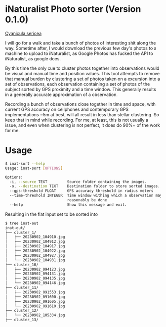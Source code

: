 # iNaturalist Photo sorter (Version 0.1.0)


[Cyanicula sericea](https://inaturalist-open-data.s3.amazonaws.com/photos/316378631/original.jpg)

I will go for a walk and take a bunch of photos of interesting shit along the
way. Sometime after, I would download the previous few day's photos to a machine
to upload to iNaturalist, as Google Photos has fucked the API to iNaturalist, as
google does.

By this time the only cue to cluster photos together into observations would be
visual and manual time and position values. This tool attempts to remove that
manual burden by clustering a set of photos taken on a excursion into a set of
observations, each observation containing a set of photos of the subject sorted
by GPS proximity and a time window. This generally results in a generally
accurate approximation of a observation.

Recording a bunch of observations close together in time and space, with current
GPS accuracy on cellphones and contemporary GPS implementations ~5m at best,
will all result in less than stellar clustering. So keep that in mind while
recording. For me, at least, this is not usually a issue, and even when
clustering is not perfect, it does do 90%+ of the work for me.

# Usage

```sh
$ inat-sort --help
Usage: inat-sort [OPTIONS]

Options:
  -i, --source TEXT         Source folder containing the images.
  -o, --destination TEXT    Destination folder to store sorted images.
  --gps-threshold FLOAT     GPS accuracy threshold in radius meters
  --time-threshold INTEGER  Time window withing which a observation may
                            reasonably be done
  --help                    Show this message and exit.
```

Resulting in the flat input set to be sorted into

```sh
$ tree inat-out
inat-out/
├── cluster_1/
│   ├── 20230902_104910.jpg
│   ├── 20230902_104912.jpg
│   ├── 20230902_104917.jpg
│   ├── 20230902_104922.jpg
│   ├── 20230902_104927.jpg
│   └── 20230902_104931.jpg
├── cluster_10/
│   ├── 20230902_094123.jpg
│   ├── 20230902_094131.jpg
│   ├── 20230902_094135.jpg
│   └── 20230902_094146.jpg
├── cluster_11/
│   ├── 20230902_091553.jpg
│   ├── 20230902_091600.jpg
│   ├── 20230902_091605.jpg
│   └── 20230902_091610.jpg
├── cluster_12/
│   └── 20230902_105334.jpg
├── cluster_13/

```
